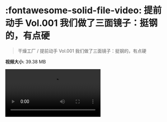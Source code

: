 # :fontawesome-solid-file-video: 提前动手 Vol.001 我们做了三面镜子：挺钢的，有点硬

> 干燥工厂 / 提前动手 Vol.001 我们做了三面镜子：挺钢的，有点硬

**视频大小**: 39.38 MB

<div class="video"><video src="https://file.hsyhx.top/archive/干燥工厂/001.mp4" controls preload>🤔 您的浏览器不支持 video 标签</video></div>